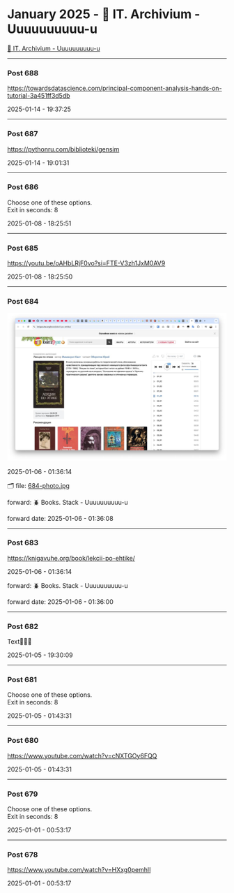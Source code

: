 # January 2025 - 🐊 IT. Archivium - Uuuuuuuuuu-u

[🐊 IT. Archivium - Uuuuuuuuuu-u](../../)



---

### Post 688




<a href="https://towardsdatascience.com/principal-component-analysis-hands-on-tutorial-3a451ff3d5db">https://towardsdatascience.com/principal-component-analysis-hands-on-tutorial-3a451ff3d5db</a>


2025-01-14 - 19:37:25







---

### Post 687




<a href="https://pythonru.com/biblioteki/gensim">https://pythonru.com/biblioteki/gensim</a>


2025-01-14 - 19:01:31







---

### Post 686




Choose one of these options. <br />Exit in seconds: 8


2025-01-08 - 18:25:51







---

### Post 685




<a href="https://youtu.be/oAHbLRjF0vo?si=FTE-V3zh1JxM0AV9">https://youtu.be/oAHbLRjF0vo?si=FTE-V3zh1JxM0AV9</a>


2025-01-08 - 18:25:50







---

### Post 684

 
![684-photo.jpg](684-photo.jpg) 




2025-01-06 - 01:36:14


🗂 file: [684-photo.jpg](684-photo.jpg) 


 
forward: 🪲 Books. Stack - Uuuuuuuuuu-u 

forward date: 2025-01-06 - 01:36:08




---

### Post 683




<a href="https://knigavuhe.org/book/lekcii-po-ehtike/">https://knigavuhe.org/book/lekcii-po-ehtike/</a>


2025-01-06 - 01:36:14



 
forward: 🪲 Books. Stack - Uuuuuuuuuu-u 

forward date: 2025-01-06 - 01:36:00




---

### Post 682




Text🤗🤗🤗


2025-01-05 - 19:30:09







---

### Post 681




Choose one of these options. <br />Exit in seconds: 8


2025-01-05 - 01:43:31







---

### Post 680




<a href="https://www.youtube.com/watch?v=cNXTGOy6FQQ">https://www.youtube.com/watch?v=cNXTGOy6FQQ</a>


2025-01-05 - 01:43:31







---

### Post 679




Choose one of these options. <br />Exit in seconds: 8


2025-01-01 - 00:53:17







---

### Post 678




<a href="https://www.youtube.com/watch?v=HXxg0pemhlI">https://www.youtube.com/watch?v=HXxg0pemhlI</a>


2025-01-01 - 00:53:17





